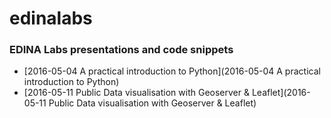 # edinalabs
### EDINA Labs presentations and code snippets
* [2016-05-04 A practical introduction to Python](2016-05-04 A practical introduction to Python)
* [2016-05-11 Public Data visualisation with Geoserver & Leaflet](2016-05-11 Public Data visualisation with Geoserver & Leaflet)
